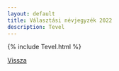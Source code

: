 ```yaml
---
layout: default
title: Választási névjegyzék 2022
description: Tevel
---
```


{% include Tevel.html %}

[Vissza](./)